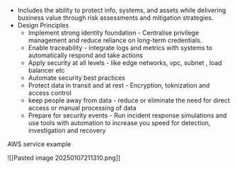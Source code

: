 - Includes the ability to protect info, systems, and assets while delivering business value through risk assessments and mitigation strategies.
- Design Principles
  - Implement strong identity foundation - Centralise privilege management and reduce reliance on long-term credentials.
  - Enable traceability - integrate logs and metrics with systems to automatically respond and take actions
  - Apply security at all levels - like edge networks, vpc, subnet , load balancer etc
  - Automate security best practices
  - Protect data in transit and at rest - Encryption, toknization and access control
  - keep people away from data - reduce or eliminate the need for direct access or manual processing of data
  - Prepare for security events - Run incident response simulations and use tools with automation to increase you speed for detection, investigation and recovery 

AWS service example 

![[Pasted image 20250107211310.png]]